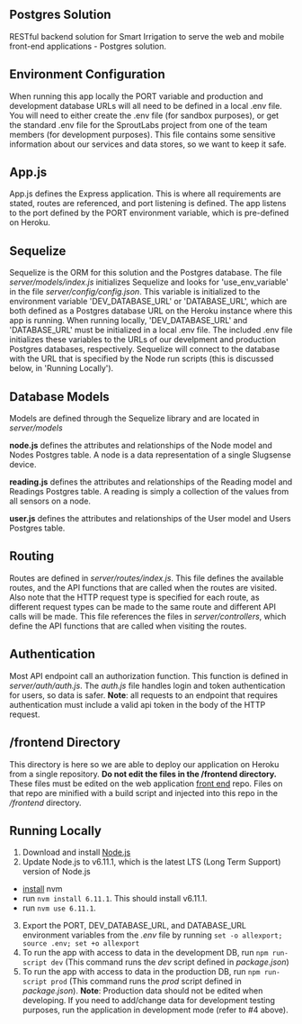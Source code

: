 ## Postgres Solution

RESTful backend solution for Smart Irrigation to serve the web and mobile front-end applications - Postgres solution.

## Environment Configuration

When running this app locally the PORT variable and production and development database URLs will all need to be defined in a local .env file. You will need to either create the .env file (for sandbox purposes), or get the standard .env file for the SproutLabs project from one of the team members (for development purposes). This file contains some sensitive information about our services and data stores, so we want to keep it safe.

## App.js

App.js defines the Express application. This is where all requirements are stated, routes are referenced, and port listening is defined. The app listens to the port defined by the PORT environment variable, which is pre-defined on Heroku. 

## Sequelize

Sequelize is the ORM for this solution and the Postgres database. The file *server/models/index.js* initializes Sequelize and looks for 'use\_env\_variable' in the file *server/config/config.json*. This variable is initialized to the environment variable 'DEV\_DATABASE\_URL' or 'DATABASE\_URL', which are both defined as a Postgres database URL on the Heroku instance where this app is running. When running locally, 'DEV\_DATABASE\_URL' and 'DATABASE\_URL' must be initialized in a local .env file. The included .env file initializes these variables to the URLs of our develpment and production Postgres databases, respectively. Sequelize will connect to the database with the URL that is specified by the Node run scripts (this is discussed below, in 'Running Locally').

## Database Models

Models are defined through the Sequelize library and are located in *server/models*

**node.js** defines the attributes and relationships of the Node model and Nodes Postgres table. A node is a data representation of a single Slugsense device.

**reading.js** defines the attributes and relationships of the Reading model and Readings Postgres table. A reading is simply a collection of the values from all sensors on a node. 

**user.js** defines the attributes and relationships of the User model and Users Postgres table.

## Routing

Routes are defined in *server/routes/index.js*. This file defines the available routes, and the API functions that are called when the routes are visited. Also note that the HTTP request type is specified for each route, as different request types can be made to the same route and different API calls will be made. This file references the files in *server/controllers*, which define the API functions that are called when visiting the routes.

## Authentication

Most API endpoint call an authorization function. This function is defined in *server/auth/auth.js*. The *auth.js* file handles login and token authentication for users, so data is safer. **Note**: all requests to an endpoint that requires authentication must include a valid api token in the body of the HTTP request. 

## /frontend Directory

This directory is here so we are able to deploy our application on Heroku from a single repository. **Do not edit the files in the /frontend directory.** These files must be edited on the web application [front end](https://github.com/Ewocker/SmartIrrigation-Webapp) repo. Files on that repo are minified with a build script and injected into this repo in the */frontend* directory. 

## Running Locally

1. Download and install [Node.js]( https://nodejs.org/en/download/)
2. Update Node.js to v6.11.1, which is the latest LTS (Long Term Support) version of Node.js
 - [install](https://github.com/creationix/nvm#installation) nvm
 - run `nvm install 6.11.1`. This should install v6.11.1.
 - run `nvm use 6.11.1`.

3. Export the PORT, DEV\_DATABASE\_URL, and DATABASE_URL environment variables from the *.env* file by running `set -o allexport; source .env; set +o allexport`
4. To run the app with access to data in the development DB, run `npm run-script dev` (This command runs the *dev* script defined in *package.json*)
5. To run the app with access to data in the production DB, run `npm run-script prod` (This command runs the *prod* script defined in *package.json*). **Note**: Production data should not be edited when developing. If you need to add/change data for development testing purposes, run the application in development mode (refer to #4 above).